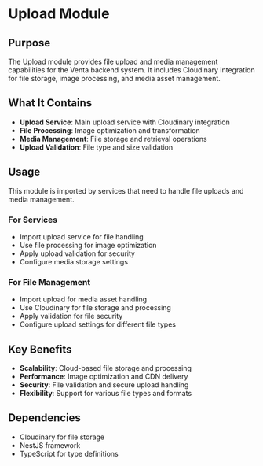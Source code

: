 # Upload Module

## Purpose

The Upload module provides file upload and media management capabilities for the Venta backend system. It includes Cloudinary integration for file storage, image processing, and media asset management.

## What It Contains

- **Upload Service**: Main upload service with Cloudinary integration
- **File Processing**: Image optimization and transformation
- **Media Management**: File storage and retrieval operations
- **Upload Validation**: File type and size validation

## Usage

This module is imported by services that need to handle file uploads and media management.

### For Services
- Import upload service for file handling
- Use file processing for image optimization
- Apply upload validation for security
- Configure media storage settings

### For File Management
- Import upload for media asset handling
- Use Cloudinary for file storage and processing
- Apply validation for file security
- Configure upload settings for different file types

## Key Benefits

- **Scalability**: Cloud-based file storage and processing
- **Performance**: Image optimization and CDN delivery
- **Security**: File validation and secure upload handling
- **Flexibility**: Support for various file types and formats

## Dependencies

- Cloudinary for file storage
- NestJS framework
- TypeScript for type definitions 